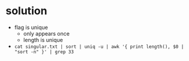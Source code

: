 # solution
- flag is unique
  - only appears once
  - length is unique
- `cat singular.txt | sort | uniq -u | awk '{ print length(), $0 | "sort -n" }' | grep 33`